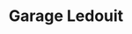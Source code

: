 ---
title: "Garage Ledouit"
url: /saint-georges-montcocq/garage-ledouit/
shop: réparation de voitures
---